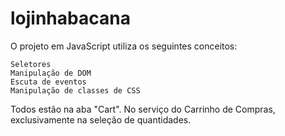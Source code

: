 # lojinhabacana

O projeto em JavaScript utiliza os seguintes conceitos:

    Seletores
    Manipulação de DOM
    Escuta de eventos
    Manipulação de classes de CSS

Todos estão na aba "Cart".
No serviço do Carrinho de Compras, exclusivamente na seleção de quantidades. 
